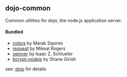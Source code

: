 dojo-common
-----------
Common utilities for dojo, the node.js application server.

#### Bundled

* [colors](https://npmjs.org/package/colors) by Marak Squires
* [request](https://npmjs.org/package/request) by Mikeal Rogers
* [semver](https://npmjs.org/package/semver) by Isaac Z. Schlueter
* [bcrypt-nodejs](https://npmjs.org/package/bcrypt-nodejs) by Shane Girish

see: [dojo](https://github.com/dcodeIO/dojo) for details

